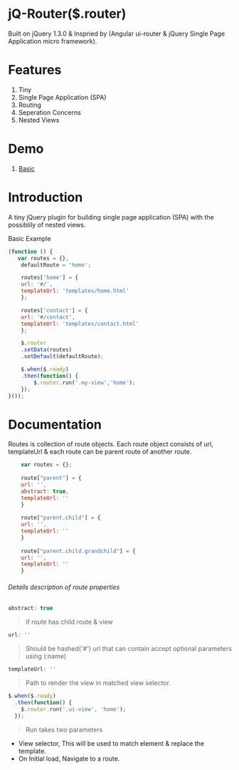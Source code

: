 jQ-Router($.router)
===================
Built on jQuery 1.3.0 & Inspried by (Angular ui-router & jQuery Single Page Application micro framework).

# Features
1. Tiny
2. Single Page Application (SPA)
3. Routing
4. Seperation Concerns
5. Nested Views


# Demo
1. [Basic](https://muzammilkm.github.io/jq-router/docs/basic.html)

# Introduction
A tiny jQuery plugin for building single page application (SPA) with the possiblily of nested views.

Basic Example
```javascript
(function () {
   var routes = {},
	defaultRoute = 'home';

    routes['home'] = {
	url: '#/',
	templateUrl: 'templates/home.html'
    };

    routes['contact'] = {
	url: '#/contact',
	templateUrl: 'templates/contact.html'
    };

    $.router
	.setData(routes)
	.setDefault(defaultRoute);

    $.when($.ready)
	.then(function() {
	    $.router.run('.my-view','home');
	});
}());
```

# Documentation
Routes is collection of route objects. Each route object consists of url, templateUrl & each route can be parent route of another route.

```javascript
    var routes = {};
    
    route["parent"] = {
	url: '', 
	abstract: true,
	templateUrl: ''
    }
    
    route["parent.child"] = {
	url: '', 
	templateUrl: ''
    }
    
    route["parent.child.grandchild"] = {
	url: '', 
	templateUrl: ''
    }
```

###### Details description of route properties
```javascript
abstract: true
```
> if route has child route & view
```javascript
url: ''
```
> Should be hashed('#') url that can contain accept optional parameters using (:name) 
```javascript
templateUrl: ''
```
> Path to render the view in matched view selector.

```javascript
$.when($.ready)
  .then(function() {
	$.router.run('.ui-view', 'home');
  });
```
> Run takes two parameters 
* View selector, This will be used to match element & replace the template.
* On Initial load, Navigate to a route.
